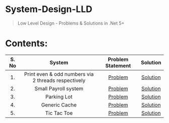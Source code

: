 # System-Design-LLD
> Low Level Design - Problems &amp; Solutions in .Net 5+

# Contents:

S. No | System | Problem Statement | Solution 
| :-: | :----:   | :-: | :-: 
|1. |Print even & odd numbers via 2 threads respectively |[Problem](https://github.com/sunnybhawsar/System-Design-LLD/blob/main/Machine%20Coding/1.%20Print%20even%20and%20odd%20numbers%20via%202%20threads%20respectively/README.md) | [Solution](https://github.com/sunnybhawsar/System-Design-LLD/tree/main/Machine%20Coding/1.%20Print%20even%20and%20odd%20numbers%20via%202%20threads%20respectively/Solution/TwoThreadsConsoleApp)  | 
|2. |Small Payroll system| [Problem](https://github.com/sunnybhawsar/System-Design-LLD/blob/main/Machine%20Coding/2.%20Design%20a%20payroll%20system/README.md) | [Solution](https://github.com/sunnybhawsar/System-Design-LLD/tree/main/Machine%20Coding/2.%20Design%20a%20payroll%20system/Solution/PayrollConsoleApp) | 
|3. |Parking Lot| [Problem](https://github.com/sunnybhawsar/System-Design-LLD/blob/main/Machine%20Coding/3.%20Parking%20Lot/README.md) | [Solution](https://github.com/sunnybhawsar/System-Design-LLD/tree/main/Machine%20Coding/3.%20Parking%20Lot/Solution/Parking_Lot_App) |
|4. |Generic Cache| [Problem](https://github.com/sunnybhawsar/System-Design-LLD/blob/main/Machine%20Coding/4.%20Generic%20Cache/README.md) | [Solution](https://github.com/sunnybhawsar/System-Design-LLD/tree/main/Machine%20Coding/4.%20Generic%20Cache/Solution/GenericCache) |
|5. |Tic Tac Toe| [Problem](https://github.com/sunnybhawsar/System-Design-LLD/blob/main/Machine%20Coding/5.%20Tic%20Tac%20Toe/README.md) | [Solution](https://github.com/sunnybhawsar/System-Design-LLD/tree/main/Machine%20Coding/5.%20Tic%20Tac%20Toe/Solution/TicTacToe) |
